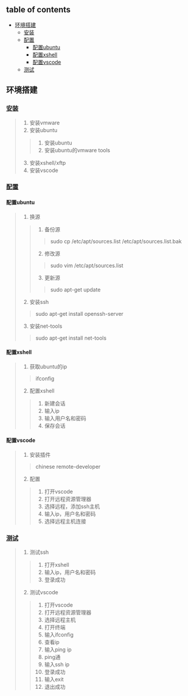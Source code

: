 ## table of contents
- [环境搭建](#环境搭建)
  - [安装](#安装)
  - [配置](#配置)
    - [配置ubuntu](#配置ubuntu)
    - [配置xshell](#配置xshell)
    - [配置vscode](#配置vscode)
  - [测试](#测试)

## 环境搭建
### [安装](#table-of-contents)
> 1. 安装vmware
> 2. 安装ubuntu
>> 1. 安装ubuntu
>> 2. 安装ubuntu的vmware tools
>
> 3. 安装xshell/xftp
> 4. 安装vscode

### [配置](#table-of-contents)
#### 配置ubuntu
> 1. 换源
>> 1. 备份源
>>> sudo cp /etc/apt/sources.list /etc/apt/sources.list.bak
>> 2. 修改源
>>> sudo vim /etc/apt/sources.list
>> 3. 更新源
>>> sudo apt-get update
>
> 2. 安装ssh
>> sudo apt-get install openssh-server
>
> 3. 安装net-tools
>> sudo apt-get install net-tools
>

#### 配置xshell
> 1. 获取ubuntu的ip
>> ifconfig
>
> 2. 配置xshell
>> 1. 新建会话
>> 2. 输入ip
>> 3. 输入用户名和密码
>> 4. 保存会话
>

#### 配置vscode
> 1. 安装插件
>> chinese
>> remote-developer
>
> 2. 配置
>> 1. 打开vscode
>> 2. 打开远程资源管理器
>> 3. 选择远程，添加ssh主机
>> 4. 输入ip，用户名和密码
>> 5. 选择远程主机连接

### [测试](#table-of-contents)
> 1. 测试ssh
>> 1. 打开xshell
>> 2. 输入ip，用户名和密码
>> 3. 登录成功
>
> 2. 测试vscode
>> 1. 打开vscode
>> 2. 打开远程资源管理器
>> 3. 选择远程主机
>> 4. 打开终端
>> 5. 输入ifconfig
>> 6. 查看ip
>> 7. 输入ping ip
>> 8. ping通
>> 9. 输入ssh ip
>> 10. 登录成功
>> 11. 输入exit
>> 12. 退出成功
